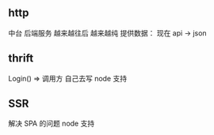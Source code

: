 ## http 

中台
后端服务  越来越往后  越来越纯
提供数据：
现在 api -> json

## thrift
Login() => 
调用方  自己去写
node  支持

## SSR
解决  SPA 的问题
node 支持
